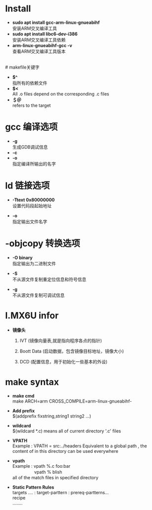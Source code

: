 #   Install

* **sudo apt install gcc-arm-linux-gnueabihf**  
    安装ARM交叉编译工具
* **sudo apt install libc6-dev-i386**  
    安装ARM交叉编译工具依赖
*   **arm-linux-gnueabihf-gcc -v**  
    查看ARM交叉编译工具版本
<br>
# makefile关键字

* **$^**  
    指所有的依赖文件  
* **$<**  
    All .o files depend on the corresponding .c files   
* **＄＠**  
    refers to the target  

# gcc 编译选项
* **-g**  
    生成GDB调试信息
* **-c**  
* **-o**  
    指定编译所输出的名字



# ld 链接选项
* **-Ttext 0x80000000**  
    设置代码段起始地址

* **-o**  
    指定输出文件名字

# -objcopy 转换选项
* **-O binary**  
    指定输出为二进制文件  

* **-S**   
    不从源文件复制重定位信息和符号信息  
* **-g**  
    不从源文件复制可调试信息
<pr>

# I.MX6U infor
<pr>

* **镜像头**
 
    1. IVT (镜像向量表,就是指向程序各点的指针) 
    
    1. Boott Data (启动数据，包含镜像目标地址，镜像大小)
    2. DCD (配置信息，用于初始化一些基本的外设)




# make syntax
*   **make cmd**  
   make ARCH=arm CROSS_COMPILE=arm-linux-gnueabihf-

* **Add prefix**  
    $(addprefix fixstring,string1 string2 ...)  
* **wildcard**  
    $(wildcard *.c) means all of current directory '.c' files  
* **VPATH**   
    Example :  VPATH = src:../headers 
    Equivalent to a global path , the content of in this directory can be used everywhere
* **vpath**  
  Example : vpath  %.c  foo:bar  
　　　　　vpath  %  blish  
all of the match files  in specified directory
* **Static Pattern Rules**  
    targets .... : target-parttern : prereq-partterns...  
                    recipe  
                    ........  




